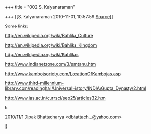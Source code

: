 +++
title = "002 S. Kalyanaraman"

+++
[[S. Kalyanaraman	2010-11-01, 10:57:59 [Source](https://groups.google.com/g/bvparishat/c/NRP_TmwislA)]]



Some links:

<http://en.wikipedia.org/wiki/Bahlika_Culture>

<http://en.wikipedia.org/wiki/Bahlika_Kingdom>

<http://en.wikipedia.org/wiki/Bahlikas>

<http://www.indianetzone.com/3/santanu.htm>

<http://www.kambojsociety.com/LocationOfKambojas.asp>

<http://www.third-millennium-library.com/readinghall/UniversalHistory/INDIA/Gupta_Dynasty/2.html>

<http://www.ias.ac.in/currsci/sep25/articles32.htm>

  

k  
  

2010/11/1 Dipak Bhattacharya \<[dbhattach...@yahoo.com]()\>



